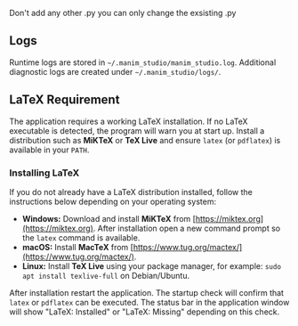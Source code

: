 Don't add any other .py you can only change the exsisting .py

## Logs
Runtime logs are stored in `~/.manim_studio/manim_studio.log`. Additional
diagnostic logs are created under `~/.manim_studio/logs/`.

## LaTeX Requirement
The application requires a working LaTeX installation. If no LaTeX executable
is detected, the program will warn you at start up. Install a distribution such
as **MiKTeX** or **TeX Live** and ensure `latex` (or `pdflatex`) is available in
your `PATH`.

### Installing LaTeX

If you do not already have a LaTeX distribution installed, follow the
instructions below depending on your operating system:

- **Windows:** Download and install **MiKTeX** from [https://miktex.org](https://miktex.org). After installation open a new command prompt so the `latex` command is available.
- **macOS:** Install **MacTeX** from [https://www.tug.org/mactex/](https://www.tug.org/mactex/).
- **Linux:** Install **TeX Live** using your package manager, for example:
  `sudo apt install texlive-full` on Debian/Ubuntu.

After installation restart the application. The startup check will confirm that
`latex` or `pdflatex` can be executed.
The status bar in the application window will show "LaTeX: Installed" or
"LaTeX: Missing" depending on this check.
